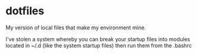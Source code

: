# dotfiles
My version of local files that make my environment mine. 

I've stolen a system whereby you can break your startup files into modules 
located in ~/.d (like the system startup files) then run them from the .bashrc 


